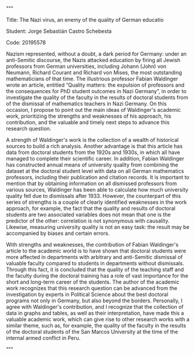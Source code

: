 """

Title: The Nazi virus, an enemy of the quality of German educatio

Student: Jorge Sebastián Castro Schebesta

Code: 20195578

Nazism represented, without a doubt, a dark period for Germany: under an 
anti-Semitic discourse, the Nazis attacked education by firing all Jewish 
professors from German universities, including Johann (John) von Neumann, 
Richard Courant and Richard von Mises, the most outstanding mathematicians of
that time. The illustrious professor Fabian Waldinger wrote an article, 
entitled “Quality matters: the expulsion of professors and the consequences 
for PhD student outcomes in Nazi Germany”, in order to investigate the quality
of the faculty in the results of doctoral students from of the dismissal of 
mathematics teachers in Nazi Germany. On this occasion, I propose to point out
the main ideas of Waldinger's academic work, prioritizing the strengths and 
weaknesses of his approach, his contribution, and the valuable and timely next
steps to advance this research question.

A strength of Waldinger's work is the collection of a wealth of historical 
sources to build a rich analysis. Another advantage is that this article has 
data from doctoral students from the 1920s and 1930s, in which all have 
managed to complete their scientific career. In addition, Fabian Waldinger has
constructed annual means of university quality from combining the dataset at 
the doctoral student level with data on all German mathematics professors, 
including their publication and citation records. It is important to mention 
that by obtaining information on all dismissed professors from various sources,
Waldinger has been able to calculate how much university quality fell due to
dismissals after 1933. However, the counterpart of this series of strengths is 
a couple of clearly identified weaknesses in the work approach, for example, 
the fact that the quality and results of doctoral students are two associated 
variables does not mean that one is the predictor of the other: correlation is 
not synonymous with causality. Likewise, measuring university quality is not 
an easy task: the result may be accompanied by biases and certain errors.

With strengths and weaknesses, the contribution of Fabian Waldinger's article 
to the academic world is to have shown that doctoral students were more 
affected in departments with arbitrary and anti-Semitic dismissal of valuable 
faculty compared to students in departments without dismissals. Through this 
fact, it is concluded that the quality of the teaching staff and the faculty 
during the doctoral training has a role of vast importance for the short and 
long-term career of the students. The author of the academic work recognizes 
that this research question can be advanced from the investigation by experts 
in Political Science about the best doctoral programs not only in Germany, but 
also beyond the borders. Personally, I agree with Waldinger's contribution, 
and I recognize that the collection of data in graphs and tables, as well as 
their interpretation, have made this a valuable academic work, which can give 
rise to other research works with a similar theme, such as, for example, the 
quality of the faculty in the results of the doctoral students of the 
San Marcos University at the time of the internal armed conflict in Peru.

"""

